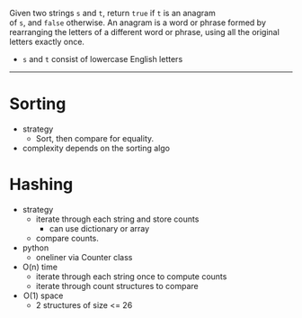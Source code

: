 Given two strings `s` and `t`, return `true` if `t` is an anagram of `s`, and `false` otherwise. An anagram is a word or phrase formed by rearranging the letters of a different word or phrase, using all the original letters exactly once.  
  

- `s` and `t` consist of lowercase English letters

---

# Sorting
- strategy
	- Sort, then compare for equality.
- complexity depends on the sorting algo


# Hashing
- strategy
	- iterate through each string and store counts
		- can use dictionary or array
	- compare counts.
- python
	- oneliner via Counter class
- O(n) time
	- iterate through each string once to compute counts
	- iterate through count structures to compare
-  O(1) space
	- 2 structures of size <= 26
